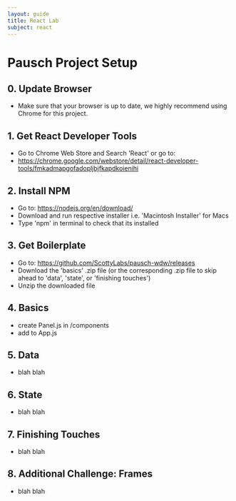 ```yaml
---
layout: guide
title: React Lab
subject: react
---
```

# Pausch Project Setup

## 0. Update Browser
- Make sure that your browser is up to date, we highly recommend using Chrome for this project.

## 1. Get React Developer Tools
- Go to Chrome Web Store and Search 'React' or go to:
- https://chrome.google.com/webstore/detail/react-developer-tools/fmkadmapgofadopljbjfkapdkoienihi

## 2. Install NPM
- Go to: https://nodejs.org/en/download/
- Download and run respective installer i.e. 'Macintosh Installer' for Macs
- Type 'npm' in terminal to check that its installed

## 3. Get Boilerplate
- Go to: https://github.com/ScottyLabs/pausch-wdw/releases
- Download the 'basics' .zip file (or the corresponding .zip file to skip ahead to 'data', 'state', or 'finishing touches')
- Unzip the downloaded file

## 4. Basics
- create Panel.js in /components
- add <Panel> to App.js

## 5. Data
- blah blah

## 6. State
- blah blah

## 7. Finishing Touches
- blah blah

## 8. Additional Challenge: Frames
- blah blah
